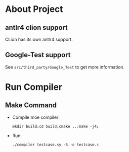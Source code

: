 # About Project

## antlr4 clion support

CLion has its own antlr4 support.

## Google-Test support

See `src/third_party/Google_Test` to get more information.

# Run Compiler

## Make Command

* Compile moe compiler:

  `mkdir build;cd build;cmake ..;make -j4;`

* Run:

    `./compiler testcase.sy -S -o testcase.s`
